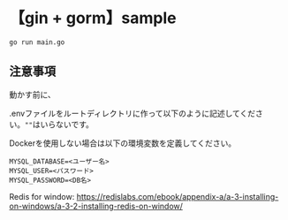 # 【gin + gorm】sample

```
go run main.go
```

## 注意事項
動かす前に、

.envファイルをルートディレクトリに作って以下のように記述してください。`""`はいらないです。

Dockerを使用しない場合は以下の環境変数を定義してください。
```
MYSQL_DATABASE=<ユーザー名>
MYSQL_USER=<パスワード>
MYSQL_PASSWORD=<DB名>
```
Redis for window:
https://redislabs.com/ebook/appendix-a/a-3-installing-on-windows/a-3-2-installing-redis-on-window/